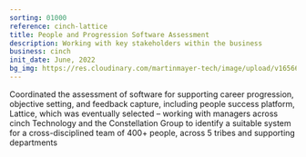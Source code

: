 ```yaml
---
sorting: 01000
reference: cinch-lattice
title: People and Progression Software Assessment
description: Working with key stakeholders within the business
business: cinch
init_date: June, 2022
bg_img: https://res.cloudinary.com/martinmayer-tech/image/upload/v1656645970/2018-09-09_15.22.06_kkegvj.jpg
---
```

Coordinated the assessment of software for supporting career progression, objective setting, and feedback capture, including people success platform, Lattice, which was eventually selected – working with managers across cinch Technology and the Constellation Group to identify a suitable system for a cross-disciplined team of 400+ people, across 5 tribes and supporting departments